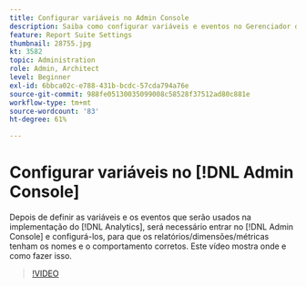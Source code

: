 ```yaml
---
title: Configurar variáveis no Admin Console
description: Saiba como configurar variáveis e eventos no Gerenciador de conjunto de relatórios, garantindo que os relatórios, as dimensões e as métricas tenham os nomes e o comportamento corretos.
feature: Report Suite Settings
thumbnail: 28755.jpg
kt: 3582
topic: Administration
role: Admin, Architect
level: Beginner
exl-id: 6bbca02c-e788-431b-bcdc-57cda794a76e
source-git-commit: 988fe05130035099008c58528f37512ad80c881e
workflow-type: tm+mt
source-wordcount: '83'
ht-degree: 61%

---
```


# Configurar variáveis no [!DNL Admin Console]

Depois de definir as variáveis e os eventos que serão usados na implementação do [!DNL Analytics], será necessário entrar no [!DNL Admin Console] e configurá-los, para que os relatórios/dimensões/métricas tenham os nomes e o comportamento corretos. Este vídeo mostra onde e como fazer isso.

>[!VIDEO](https://video.tv.adobe.com/v/28755/?quality=12&learn=on)

